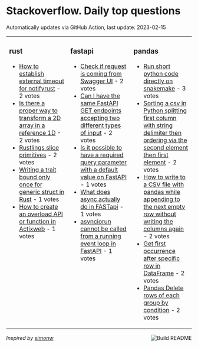 # Stackoverflow. Daily top questions 

Automatically updates via GitHub Action, last update: <!-- date starts -->2023-02-15<!-- date ends -->


<table><tr><td valign="top" width="33%">

### rust
<!-- rust starts -->
* [How to establish external timeout for notifyrust](https://stackoverflow.com/questions/75461765/how-to-establish-external-timeout-for-notify-rust) - 2 votes
* [Is there a proper way to transform a 2D array in a reference 1D](https://stackoverflow.com/questions/75451936/is-there-a-proper-way-to-transform-a-2d-array-in-a-reference-1d) - 2 votes
* [Rustlings slice primitives](https://stackoverflow.com/questions/75448934/rustlings-slice-primitives) - 2 votes
* [Writing a trait bound only once for generic struct in Rust](https://stackoverflow.com/questions/75444377/writing-a-trait-bound-only-once-for-generic-struct-in-rust) - 1 votes
* [How to create an overload API or function in Actixweb](https://stackoverflow.com/questions/75455049/how-to-create-an-overload-api-or-function-in-actix-web) - 1 votes
<!-- rust ends -->
</td><td valign="top" width="34%">


### fastapi
<!-- fastapi starts -->
* [Check if request is coming from Swagger UI](https://stackoverflow.com/questions/75449889/check-if-request-is-coming-from-swagger-ui) - 2 votes
* [Can I have the same FastAPI GET endpoints accepting two different types of input](https://stackoverflow.com/questions/75456070/can-i-have-the-same-fastapi-get-endpoints-accepting-two-different-types-of-input) - 2 votes
* [Is it possible to have a required query parameter with a default value on FastAPI](https://stackoverflow.com/questions/75448722/is-it-possible-to-have-a-required-query-parameter-with-a-default-value-on-fastap) - 1 votes
* [What does async actually do in FASTapi](https://stackoverflow.com/questions/75463993/what-does-async-actually-do-in-fastapi) - 1 votes
* [asynciorun cannot be called from a running event loop in FastAPI](https://stackoverflow.com/questions/75457223/asyncio-run-cannot-be-called-from-a-running-event-loop-in-fastapi) - 1 votes
<!-- fastapi ends -->
</td><td valign="top" width="34%">


### pandas
<!-- pandas starts -->
* [Run short python code directly on snakemake](https://stackoverflow.com/questions/75446361/run-short-python-code-directly-on-snakemake) - 3 votes
* [Sorting a csv in Python  splitting first column with string delimiter then ordering via the second element then first element](https://stackoverflow.com/questions/75455272/sorting-a-csv-in-python-splitting-first-column-with-string-delimiter-then-orde) - 2 votes
* [How to write to a CSV file with pandas while appending to the next empty row without writing the columns again](https://stackoverflow.com/questions/75444637/how-to-write-to-a-csv-file-with-pandas-while-appending-to-the-next-empty-row-wit) - 2 votes
* [Get first occurrence after specific row in DataFrame](https://stackoverflow.com/questions/75443670/get-first-occurrence-after-specific-row-in-dataframe) - 2 votes
* [Pandas Delete rows of each group by condition](https://stackoverflow.com/questions/75463394/pandas-delete-rows-of-each-group-by-condition) - 2 votes
<!-- pandas ends -->
</td></tr></table>

<a href="https://github.com/hp0404/hp0404/actions"><img src="https://github.com/hp0404/hp0404/workflows/Build%20README/badge.svg" align="right" alt="Build README"></a> <p>*Inspired by  [simonw](https://github.com/simonw/simonw)*</p>
